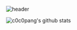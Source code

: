 ![header](https://capsule-render.vercel.app/api?type=Waving&color=auto&height=300&section=header&text=cocopang&fontSize=90)

![c0c0pang's github stats](https://github-readme-stats.vercel.app/api?username=c0c0pang&show_icons=true)
<!--
**c0c0pang/c0c0pang** is a ✨ _special_ ✨ repository because its `README.md` (this file) appears on your GitHub profile.

Here are some ideas to get you started:

- 🔭 I’m currently working on ...
- 🌱 I’m currently learning ...
- 👯 I’m looking to collaborate on ...
- 🤔 I’m looking for help with ...
- 💬 Ask me about ...
- 📫 How to reach me: ...
- 😄 Pronouns: ...
- ⚡ Fun fact: ...
-->
